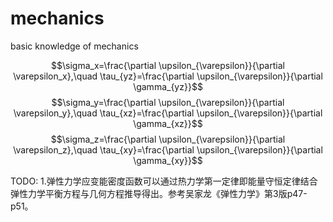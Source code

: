 # mechanics
basic knowledge of mechanics

$$\sigma_x=\frac{\partial \upsilon_{\varepsilon}}{\partial \varepsilon_x},\quad
\tau_{yz}=\frac{\partial \upsilon_{\varepsilon}}{\partial \gamma_{yz}}$$
$$\sigma_y=\frac{\partial \upsilon_{\varepsilon}}{\partial \varepsilon_y},\quad
\tau_{xz}=\frac{\partial \upsilon_{\varepsilon}}{\partial \gamma_{xz}}$$
$$\sigma_z=\frac{\partial \upsilon_{\varepsilon}}{\partial \varepsilon_z},\quad
\tau_{xy}=\frac{\partial \upsilon_{\varepsilon}}{\partial \gamma_{xy}}$$

TODO:
1.弹性力学应变能密度函数可以通过热力学第一定律即能量守恒定律结合弹性力学平衡方程与几何方程推导得出。参考吴家龙《弹性力学》第3版p47-p51。
